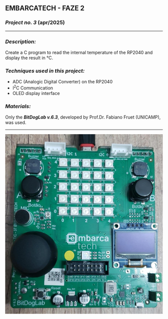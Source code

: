 ## EMBARCATECH - FAZE 2 ##
### *Project no. 3*   (apr/2025)

---

### *Description:*

Create a C program to read the internal temperature of the RP2040 and display the result in °C.

### *Techniques used in this project:*  
* ADC (Analogic Digital Converter) on the RP2040
* I<sup>2</sup>C Communication
* OLED display interface  

### *Materials:*
Only the ***BitDogLab v.6.3***, developed by Prof.Dr. Fabiano Fruet (UNICAMP), was used.

---

![Imagem da placa](../pics/BitDogLab_v6.3.jpg)
